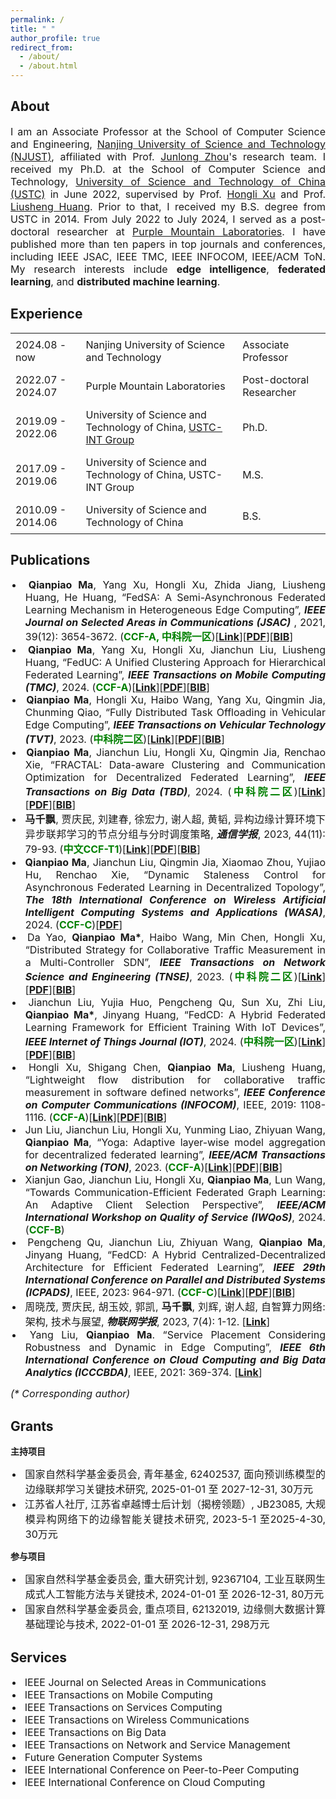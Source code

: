 ```yaml
---
permalink: /
title: " "
author_profile: true
redirect_from: 
  - /about/
  - /about.html
---
```

<!-- This is the front page of a website that is powered by the [Academic Pages template](https://github.com/academicpages/academicpages.github.io) and hosted on GitHub pages. [GitHub pages](https://pages.github.com) is a free service in which websites are built and hosted from code and data stored in a GitHub repository, automatically updating when a new commit is made to the respository. This template was forked from the [Minimal Mistakes Jekyll Theme](https://mmistakes.github.io/minimal-mistakes/) created by Michael Rose, and then extended to support the kinds of content that academics have: publications, talks, teaching, a portfolio, blog posts, and a dynamically-generated CV. You can fork [this repository](https://github.com/academicpages/academicpages.github.io) right now, modify the configuration and markdown files, add your own PDFs and other content, and have your own site for free, with no ads! An older version of this template powers my own personal website at [stuartgeiger.com](http://stuartgeiger.com), which uses [this Github repository](https://github.com/staeiou/staeiou.github.io). -->

## About

<p style="text-align: justify;">
<span style="font-size:16px">I am an Associate Professor at the School of Computer Science and Engineering, <a href="https://www.njust.edu.cn/" target="_blank">Nanjing University of Science and Technology (NJUST)</a>, affiliated with Prof. <a href="https://www.junlongzhou.team/" target="_blank">Junlong Zhou</a>'s research team. I received my Ph.D. at the School of Computer Science and Technology, <a href="https://www.ustc.edu.cn/" target="_blank">University of Science and Technology of China (USTC)</a> in June 2022, supervised by Prof. <a href="http://cs.ustc.edu.cn/2020/0828/c23235a460083/page.htm" target="_blank">Hongli Xu</a> and Prof. <a href="https://cs.ustc.edu.cn/2020/0828/c23235a460081/page.htm" target="_blank">Liusheng Huang</a>. Prior to that, I received my B.S. degree from USTC in 2014. From July 2022 to July 2024, I served as a post-doctoral researcher at <a href="https://www.pmlabs.com.cn/" target="_blank">Purple Mountain Laboratories</a>. I have published more than ten papers in top journals and conferences, including IEEE JSAC, IEEE TMC, IEEE INFOCOM, IEEE/ACM ToN. My research interests include <strong>edge intelligence</strong>, <strong>federated learning</strong>, and <strong>distributed machine learning</strong>.</span>
</p>

## Experience


<table style="border-collapse: collapse; width: 100%; border: none;">
  <tr style="border: none;">
    <td style="border: none; padding: 8px;">2024.08 - now</td>
    <td style="border: none; padding: 8px;">Nanjing University of Science and Technology</td>
    <td style="border: none; padding: 8px;">Associate Professor</td>
  </tr>
  <tr style="border: none;">
    <td style="border: none; padding: 8px;">2022.07 - 2024.07</td>
    <td style="border: none; padding: 8px;">Purple Mountain Laboratories</td>
    <td style="border: none; padding: 8px;">Post-doctoral Researcher</td>
  </tr>
  <tr style="border: none;">
    <td style="border: none; padding: 8px;">2019.09 - 2022.06</td>
    <td style="border: none; padding: 8px;">University of Science and Technology of China, <a href="https://int-ustc.github.io/" target="_blank">USTC-INT Group</a></td>
    <td style="border: none; padding: 8px;">Ph.D.</td>
  </tr>
  <tr style="border: none;">
    <td style="border: none; padding: 8px;">2017.09 - 2019.06</td>
    <td style="border: none; padding: 8px;">University of Science and Technology of China, USTC-INT Group</td>
    <td style="border: none; padding: 8px;">M.S.</td>
  </tr>
  <tr style="border: none;">
    <td style="border: none; padding: 8px;">2010.09 - 2014.06</td>
    <td style="border: none; padding: 8px;">University of Science and Technology of China</td>
    <td style="border: none; padding: 8px;">B.S.</td>
  </tr>
</table>





## Publications

<div style="text-align: justify; text-indent: -1.5em;">
  <ul style="list-style-position: inside;">
     <li><span style="font-size:16px"> <strong>Qianpiao Ma</strong>, Yang Xu, Hongli Xu, Zhida Jiang, Liusheng Huang, He Huang, “FedSA: A Semi-Asynchronous Federated Learning Mechanism in Heterogeneous Edge Computing”, <strong><em>IEEE Journal on Selected Areas in Communications (JSAC)</em></strong> , 2021, 39(12): 3654-3672. (<span style="color:green"><strong>CCF-A, 中科院一区</strong></span>)[<strong><a href="https://ieeexplore.ieee.org/abstract/document/9562538" target="_blank">Link</a></strong>][<strong><a href="https://qianpiao.github.io/files/FedSA_A_Semi-Asynchronous_Federated_Learning_Mechanism_in_Heterogeneous_Edge_Computing.pdf" target="_blank">PDF</a></strong>][<strong><a href="https://qianpiao.github.io/cite/FedSA.html" target="_blank">BIB</a></strong>]</span></li>
    <li><span style="font-size:16px"><strong>Qianpiao Ma</strong>, Yang Xu, Hongli Xu, Jianchun Liu, Liusheng Huang, “FedUC: A Unified Clustering Approach for Hierarchical Federated Learning”, <strong><em>IEEE Transactions on Mobile Computing (TMC)</em></strong>, 2024. (<span style="color:green"><strong>CCF-A</strong></span>)[<strong><a href="https://ieeexplore.ieee.org/abstract/document/10439630" target="_blank">Link</a></strong>][<strong><a href="https://qianpiao.github.io/files/FedUC_A_Unified_Clustering_Approach_for_Hierarchical_Federated_Learning.pdf" target="_blank">PDF</a></strong>][<strong><a href="https://qianpiao.github.io/cite/FedUC.html" target="_blank">BIB</a></strong>]</span></li>
    <li><span style="font-size:16px"><strong>Qianpiao Ma</strong>, Hongli Xu, Haibo Wang, Yang Xu, Qingmin Jia, Chunming Qiao, “Fully Distributed Task Offloading in Vehicular Edge Computing”, <strong><em>IEEE Transactions on Vehicular Technology (TVT)</em></strong>, 2023. (<span style="color:green"><strong>中科院二区</strong></span>)[<strong><a href="https://ieeexplore.ieee.org/abstract/document/10314029" target="_blank">Link</a></strong>][<strong><a href="https://qianpiao.github.io/files/Fully_Distributed_Task_Offloading_in_Vehicular_Edge_Computing.pdf" target="_blank">PDF</a></strong>][<strong><a href="https://qianpiao.github.io/cite/FDTO.html" target="_blank">BIB</a></strong>]</span></li>
    <li><span style="font-size:16px"><strong>Qianpiao Ma</strong>, Jianchun Liu, Hongli Xu, Qingmin Jia, Renchao Xie, “FRACTAL: Data-aware Clustering and Communication Optimization for Decentralized Federated Learning”, <strong><em>IEEE Transactions on Big Data (TBD)</em></strong>, 2024. (<span style="color:green"><strong>中科院二区</strong></span>)[<strong><a href="https://ieeexplore.ieee.org/abstract/document/10535170" target="_blank">Link</a></strong>][<strong><a href="https://qianpiao.github.io/files/FRACTAL_Data-aware_Clustering_and_Communication_Optimization_for_Decentralized_Federated_Learning.pdf" target="_blank">PDF</a></strong>][<strong><a href="https://qianpiao.github.io/cite/FRACTAL.html" target="_blank">BIB</a></strong>]</span></li>
    <li><span style="font-size:16px"><strong>马千飘</strong>, 贾庆民, 刘建春, 徐宏力, 谢人超, 黄韬, 异构边缘计算环境下异步联邦学习的节点分组与分时调度策略, <strong><em>通信学报</em></strong>, 2023, 44(11): 79-93. (<span style="color:green"><strong>中文CCF-T1</strong></span>)[<strong><a href="https://www.infocomm-journal.com/txxb/CN/10.11959/j.issn.1000-436x.2023196" target="_blank">Link</a></strong>][<strong><a href="https://qianpiao.github.io/files/异构边缘计算环境下异步联邦学习的节点分组与分时调度策略.pdf" target="_blank">PDF</a></strong>][<strong><a href="https://qianpiao.github.io/cite/FedGA.html" target="_blank">BIB</a></strong>]</span></li>
    <li><span style="font-size:16px"><strong>Qianpiao Ma</strong>, Jianchun Liu, Qingmin Jia, Xiaomao Zhou, Yujiao Hu, Renchao Xie, “Dynamic Staleness Control for Asynchronous Federated Learning in Decentralized Topology”, <strong><em>The 18th International Conference on Wireless Artificial Intelligent Computing Systems and Applications (WASA)</em></strong>, 2024. (<span style="color:green"><strong>CCF-C</strong></span>)[<strong><a href="https://qianpiao.github.io/files/Dynamic_Staleness_Control_for_Asynchronous_Federated_Learning_in_Decentralized_Topology.pdf" target="_blank">PDF</a></strong>]</span></li>
    <li><span style="font-size:16px">Da Yao, <strong>Qianpiao Ma*</strong>, Haibo Wang, Min Chen, Hongli Xu, “Distributed Strategy for Collaborative Traffic Measurement in a Multi-Controller SDN”, <strong><em>IEEE Transactions on Network Science and Engineering (TNSE)</em></strong>, 2023. (<span style="color:green"><strong>中科院二区</strong></span>)[<strong><a href="https://ieeexplore.ieee.org/abstract/document/10109878" target="_blank">Link</a></strong>][<strong><a href="https://qianpiao.github.io/files/Distributed_Strategy_for_Collaborative_Traffic_Measurement_in_a_Multi_Controller_SDN.pdf" target="_blank">PDF</a></strong>][<strong><a href="https://qianpiao.github.io/cite/SDNMCM.html" target="_blank">BIB</a></strong>]</span></li>
    <li><span style="font-size:16px">Jianchun Liu, Yujia Huo, Pengcheng Qu, Sun Xu, Zhi Liu, <strong>Qianpiao Ma*</strong>, Jinyang Huang, “FedCD: A Hybrid Federated Learning Framework for Efficient Training With IoT Devices”, <strong><em>IEEE Internet of Things Journal (IOT)</em></strong>, 2024. (<span style="color:green"><strong>中科院一区</strong></span>)[<strong><a href="https://ieeexplore.ieee.org/abstract/document/10443215" target="_blank">Link</a></strong>][<strong><a href="https://qianpiao.github.io/files/FedCD_A_Hybrid_Federated_Learning_Framework_for_Efficient_Training_With_IoT_Devices.pdf" target="_blank">PDF</a></strong>][<strong><a href="https://qianpiao.github.io/cite/FedCD.html" target="_blank">BIB</a></strong>]</span></li>
    <li><span style="font-size:16px">Hongli Xu, Shigang Chen, <strong>Qianpiao Ma</strong>, Liusheng Huang, “Lightweight flow distribution for collaborative traffic measurement in software defined networks”, <strong><em>IEEE Conference on Computer Communications (INFOCOM)</em></strong>, IEEE, 2019: 1108-1116. (<span style="color:green"><strong>CCF-A</strong></span>)[<strong><a href="https://ieeexplore.ieee.org/abstract/document/8737516" target="_blank">Link</a></strong>][<strong><a href="https://qianpiao.github.io/files/Lightweight_Flow_Distribution_for_Collaborative_Traffic_Measurement_in_Software_Defined_Networks.pdf" target="_blank">PDF</a></strong>][<strong><a href="https://qianpiao.github.io/cite/Lightweight.html" target="_blank">BIB</a></strong>]</span></li>
    <li><span style="font-size:16px">Jun Liu, Jianchun Liu, Hongli Xu, Yunming Liao, Zhiyuan Wang, <strong>Qianpiao Ma</strong>, “Yoga: Adaptive layer-wise model aggregation for decentralized federated learning”, <strong><em>IEEE/ACM Transactions on Networking (TON)</em></strong>, 2023. (<span style="color:green"><strong>CCF-A</strong></span>)[<strong><a href="https://ieeexplore.ieee.org/abstract/document/10309973" target="_blank">Link</a></strong>][<strong><a href="https://qianpiao.github.io/files/YOGA_Adaptive_Layer-Wise_Model_Aggregation_for_Decentralized_Federated_Learning.pdf" target="_blank">PDF</a></strong>][<strong><a href="https://qianpiao.github.io/cite/Yoga.html" target="_blank">BIB</a></strong>]</span></li>
    <li><span style="font-size:16px">Xianjun Gao, Jianchun Liu, Hongli Xu, <strong>Qianpiao Ma</strong>, Lun Wang, “Towards Communication-Efficient Federated Graph Learning: An Adaptive Client Selection Perspective”, <strong><em>IEEE/ACM International Workshop on Quality of Service (IWQoS)</em></strong>, 2024. (<span style="color:green"><strong>CCF-B</strong></span>)</span></li>
    <li><span style="font-size:16px">Pengcheng Qu, Jianchun Liu, Zhiyuan Wang, <strong>Qianpiao Ma</strong>, Jinyang Huang, “FedCD: A Hybrid Centralized-Decentralized Architecture for Efficient Federated Learning”, <strong><em>IEEE 29th International Conference on Parallel and Distributed Systems (ICPADS)</em></strong>, IEEE, 2023: 964-971. (<span style="color:green"><strong>CCF-C</strong></span>)[<strong><a href="https://ieeexplore.ieee.org/abstract/document/10476088" target="_blank">Link</a></strong>][<strong><a href="https://qianpiao.github.io/files/FedCD_A_Hybrid_Centralized_Decentralized_Architecture_for_Efficient_Federated_Learning.pdf" target="_blank">PDF</a></strong>][<strong><a href="https://qianpiao.github.io/cite/FedCD_ICPADS.html" target="_blank">BIB</a></strong>]</span></li>
    <li><span style="font-size:16px">周晓茂, 贾庆民, 胡玉姣, 郭凯, <strong>马千飘</strong>, 刘辉, 谢人超, 自智算力网络: 架构, 技术与展望, <strong><em>物联网学报</em></strong>, 2023, 7(4): 1-12. [<strong><a href="https://www.infocomm-journal.com/wlw/CN/Y2023/V7/I4/1" target="_blank">Link</a></strong>]</span></li>
    <li><span style="font-size:16px">Yang Liu, <strong>Qianpiao Ma</strong>. “Service Placement Considering Robustness and Dynamic in Edge Computing”, <strong><em>IEEE 6th International Conference on Cloud Computing and Big Data Analytics (ICCCBDA)</em></strong>, IEEE, 2021: 369-374. [<strong><a href="https://ieeexplore.ieee.org/abstract/document/9442568" target="_blank">Link</a></strong>]</span></li>
  </ul>
</div>

<span style="font-size:16px"><em>(*  Corresponding author)</em> </span>

## Grants

**主持项目**

<div style="text-align: justify; text-indent: -1.5em;">
  <ul style="list-style-position: inside;">
    <li><span style="font-size:16px">国家自然科学基金委员会, 青年基金, 62402537, 面向预训练模型的边缘联邦学习关键技术研究, 2025-01-01 至 2027-12-31, 30万元</span></li>
    <li><span style="font-size:16px">江苏省人社厅, 江苏省卓越博士后计划（揭榜领题）, JB23085, 大规模异构网络下的边缘智能关键技术研究, 2023-5-1 至2025-4-30, 30万元</span></li>
  </ul>
</div>


**参与项目**

<div style="text-align: justify; text-indent: -1.5em;">
  <ul style="list-style-position: inside;">
    <li><span style="font-size:16px">国家自然科学基金委员会, 重大研究计划, 92367104, 工业互联网生成式人工智能方法与关键技术, 2024-01-01 至 2026-12-31, 80万元</span></li>
    <li><span style="font-size:16px">国家自然科学基金委员会, 重点项目, 62132019, 边缘侧大数据计算基础理论与技术, 2022-01-01 至 2026-12-31, 298万元</span></li>
  </ul>
</div>


## Services

<div style="text-align: justify; text-indent: -1.5em;">
  <ul style="list-style-position: inside;">
    <li><span style="font-size:16px">IEEE Journal on Selected Areas in Communications</span></li>
    <li><span style="font-size:16px">IEEE Transactions on Mobile Computing</span></li>
    <li><span style="font-size:16px">IEEE Transactions on Services Computing</span></li>
    <li><span style="font-size:16px">IEEE Transactions on Wireless Communications</span></li>
    <li><span style="font-size:16px">IEEE Transactions on Big Data</span></li>
    <li><span style="font-size:16px">IEEE Transactions on Network and Service Management</span></li>
    <li><span style="font-size:16px">Future Generation Computer Systems</span></li>
    <li><span style="font-size:16px">IEEE International Conference on Peer-to-Peer Computing</span></li>
    <li><span style="font-size:16px">IEEE International Conference on Cloud Computing</span></li>
  </ul>
</div>




